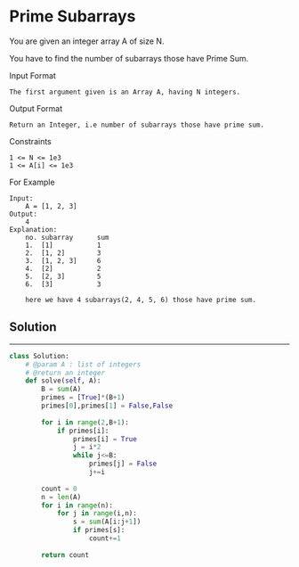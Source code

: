 <h1>Prime Subarrays</h1>

<p>
You are given an integer array A of size N.

You have to find the number of subarrays those have Prime Sum.

Input Format

    The first argument given is an Array A, having N integers.
Output Format

    Return an Integer, i.e number of subarrays those have prime sum.
Constraints

    1 <= N <= 1e3
    1 <= A[i] <= 1e3
For Example

    Input:
        A = [1, 2, 3]
    Output:
        4
    Explanation:
        no. subarray      sum
        1.  [1]			  1
        2.  [1, 2]		  3
        3.  [1, 2, 3]     6
        4.  [2]		      2
        5.  [2, 3]		  5
        6.  [3]		      3

        here we have 4 subarrays(2, 4, 5, 6) those have prime sum. 
</p>

<h2>Solution</h2>

***

```python
class Solution:
    # @param A : list of integers
    # @return an integer
    def solve(self, A):
        B = sum(A)
        primes = [True]*(B+1)
        primes[0],primes[1] = False,False
        
        for i in range(2,B+1):
            if primes[i]:
                primes[i] = True
                j = i*2
                while j<=B:
                    primes[j] = False
                    j+=i
                    
        count = 0
        n = len(A)
        for i in range(n):
            for j in range(i,n):
                s = sum(A[i:j+1])
                if primes[s]:
                    count+=1
                    
        return count
```